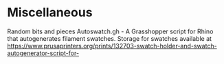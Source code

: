 # Miscellaneous
Random bits and pieces
Autoswatch.gh - A Grasshopper script for Rhino that autogenerates filament swatches. Storage for swatches available at https://www.prusaprinters.org/prints/132703-swatch-holder-and-swatch-autogenerator-script-for-
